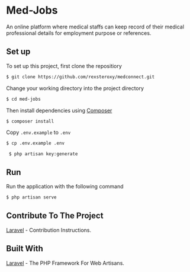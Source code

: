 
# Med-Jobs
An online platform where medical staffs can keep record of their medical professional details for employment purpose or references.

## Set up
To set up this project, first clone the repositiory
```bash
$ git clone https://github.com/rexsteroxy/medconnect.git
```

Change your working directory into the project directory
```bash
$ cd med-jobs
```

Then install dependencies using [Composer](https://getcomposer.org/doc/00-intro.md)
```bash
$ composer install
```

Copy `.env.example` to `.env`
```bash
$ cp .env.example .env
```

``` $ php artisan key:generate```

## Run
Run the application with the following command
```bash
$ php artisan serve
```

## Contribute To The Project
[Laravel](https:/github.com/rexsteroxy/medconnect/Contribution.md) - Contribution Instructions.




## Built With
[Laravel](https://laravel.com/) - The PHP Framework For Web Artisans.


